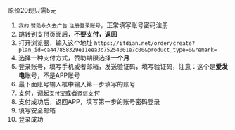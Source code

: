 原价20现只需5元
1. `我的` `赞助永久去广告` `注册登录账号`，正常填写账号密码注册
2. 跳转到支付页面后，**不要支付，返回**
3. 打开浏览器，输入这个地址 `https://ifdian.net/order/create?plan_id=ca447858329e11eea3c75254001e7c00&product_type=0&remark=`
4. 选择一种支付方式，赞助期限选择**一个月**
5. 登录账号，填写手机或者邮箱，发送验证码，填写验证码，注意：这个是**爱发电**账号，不是APP账号
6. 最下面账号输入框中输入第一步填写的账号
7. 支付，调起`支付宝`或者`微信`支付
8. 支付成功后，返回APP，填写第一步的账号密码登录
9. 填写安全邮箱
10. 登录成功
